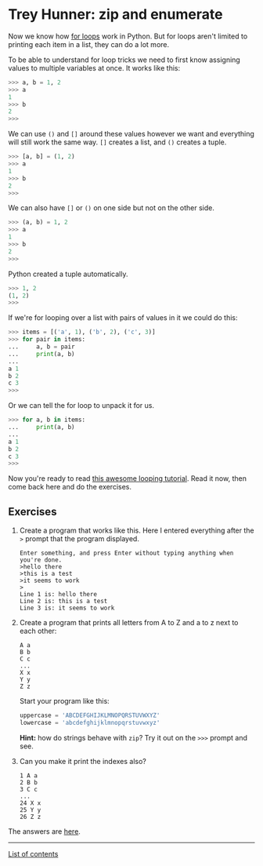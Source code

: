 # Trey Hunner: zip and enumerate

Now we know how [for loops](loops.md#for-loops) work in Python. But
for loops aren't limited to printing each item in a list, they can
do a lot more.

To be able to understand for loop tricks we need to first know
assigning values to multiple variables at once. It works like this:

```python
>>> a, b = 1, 2
>>> a
1
>>> b
2
>>>
```

We can use `()` and `[]` around these values however we want and
everything will still work the same way. `[]` creates a list, and
`()` creates a tuple.

```python
>>> [a, b] = (1, 2)
>>> a
1
>>> b
2
>>>
```

We can also have `[]` or `()` on one side but not on the other
side.

```python
>>> (a, b) = 1, 2
>>> a
1
>>> b
2
>>>
```

Python created a tuple automatically.

```python
>>> 1, 2
(1, 2)
>>>
```

If we're for looping over a list with pairs of values in it we
could do this:

```python
>>> items = [('a', 1), ('b', 2), ('c', 3)]
>>> for pair in items:
...     a, b = pair
...     print(a, b)
...
a 1
b 2
c 3
>>>
```

Or we can tell the for loop to unpack it for us.

```python
>>> for a, b in items:
...     print(a, b)
...
a 1
b 2
c 3
>>>
```

Now you're ready to read [this awesome looping
tutorial](http://treyhunner.com/2016/04/how-to-loop-with-indexes-in-python/).
Read it now, then come back here and do the exercises.

## Exercises

1. Create a program that works like this. Here I entered everything
    after the `>` prompt that the program displayed.

    ```
    Enter something, and press Enter without typing anything when you're done.
    >hello there
    >this is a test
    >it seems to work
    >
    Line 1 is: hello there
    Line 2 is: this is a test
    Line 3 is: it seems to work
    ```

2. Create a program that prints all letters from A to Z and a to z
    next to each other:

    ```
    A a
    B b
    C c
    ...
    X x
    Y y
    Z z
    ```

    Start your program like this:

    ```python
    uppercase = 'ABCDEFGHIJKLMNOPQRSTUVWXYZ'
    lowercase = 'abcdefghijklmnopqrstuvwxyz'
    ```

    **Hint:** how do strings behave with `zip`? Try it out on the
    `>>>` prompt and see.

3. Can you make it print the indexes also?

    ```
    1 A a
    2 B b
    3 C c
    ...
    24 X x
    25 Y y
    26 Z z
    ```

The answers are [here](answers.md).

***

[List of contents](../README.md#basics)
